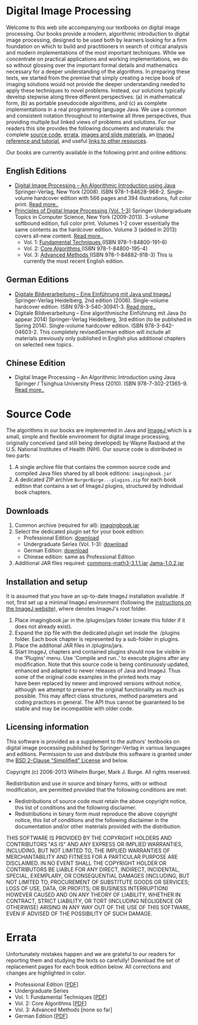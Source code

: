 Digital Image Processing
===========
Welcome to this web site accompanying our textbooks on digital image processing. Our books provide a modern, algorithmic introduction to digital image processing, designed to be used both by learners looking for a firm foundation on which to build and practitioners in search of critical analysis and modern implementations of the most important techniques. While we concentrate on practical applications and working implementations, we do so without glossing over the important formal details and mathematics necessary for a deeper understanding of the algorithms. In preparing these texts, we started from the premise that simply creating a recipe book of imaging solutions would not provide the deeper understanding needed to apply these techniques to novel problems. Instead, our solutions typically develop stepwise along three different perspectives: (a) in mathematical form, (b) as portable pseudocode algorithms, and (c) as complete implementations in a real programming language Java. We use a common and consistent notation throughout to intertwine all three perspectives, thus providing multiple but linked views of problems and solutions. For our readers this site provides the following documents and materials: the complete [source code](http://imagingbook.com/source/), [errata](http://imagingbook.com/errata/), [images and slide materials](http://imagingbook.com/materials/), an [ImageJ reference and tutorial](http://imagingbook.com/imagej-tutorial/), and useful [links to other resources](http://imagingbook.com/links/).

Our books are currently available in the following print and online editions: 

## English Editions

* [Digital Image Processing – An Algorithmic Introduction using Java](http://imagingbook.wordpress.com/books/english-edition-hardcover/) Springer-Verlag, New York (2008). ISBN 978-1-84628-968-2. Single-volume hardcover edition with 566 pages and 394 illustrations, full color print. [Read more..](http://imagingbook.wordpress.com/books/english-edition-hardcover/)
* [Principles of Digital Image Processing (Vol. 1-3)](http://imagingbook.wordpress.com/books/englisch-edition-3-vol-softcover/) Springer Undergraduate Topics in Computer Science, New York (2009-2013). 3-volume softbound edition, full color print.  Volumes 1-2 cover essentially the same contents as the hardcover edition. Volume 3 (added in 2013) covers all-new content. [Read more..](http://imagingbook.wordpress.com/books/englisch-edition-3-vol-softcover/)
	* Vol. 1: [Fundamental Techniques ](http://imagingbook.wordpress.com/books/englisch-edition-3-vol-softcover/)(ISBN 978-1-84800-191-6) 
	* Vol. 2: [Core Algorithms ](http://imagingbook.wordpress.com/books/englisch-edition-3-vol-softcover/)(ISBN 978-1-84800-195-4) 
	* Vol. 3: [Advanced Methods ](http://imagingbook.wordpress.com/books/englisch-edition-3-vol-softcover/)(ISBN 978-1-84882-918-3) This is currently the most recent English edition. 

## German Editions

   * [ Digitale Bildverarbeitung – Eine Einführung mit Java und ImageJ](http://imagingbook.wordpress.com/books/english-edition-hardcover/) Springer-Verlag Heidelberg, 2nd edition (2006). Single-volume hardcover edition. ISBN 978-3-540-30941-3. [Read more..](http://imagingbook.wordpress.com/books/english-edition-hardcover/)
   * Digitale Bildverarbeitung – Eine algorithmische Einführung mit Java (to appear 2014) Springer-Verlag Heidelberg, 3rd edition (to be published in Spring 2014). Single-volume hardcover edition. ISBN 978-3-642-04603-2. This completely revisedGerman edition will include all materials previously only published in English plus additional chapters on selected new topics.

## Chinese Edition

   * Digital Image Processing – An Algorithmic Introduction using Java Springer / Tsinghua University Press (2010). ISBN 978-7-302-21365-9. [Read more..](http://imagingbook.wordpress.com/books/chinese-edition/)

# Source Code

The algorithms in our books are implemented in Java and [ImageJ ](http://rsbweb.nih.gov/ij/index.html) which is a small, simple and flexible environment for digital image processing, originally conceived (and still being developed) by Wayne Rasband at the U.S. National Institutes of Health (NIH). Our source code is distributed in two parts: 

  1. A single archive file that contains the common source code and compiled Java files shared by all book editions: `imagingbook.jar`
  2. A dedicated ZIP archive `BurgerBurge..-plugins.zip` for each book edition that contains a set of ImageJ plugins, structured by individual book chapters.

## Downloads

1. Common archive (required for all): [imagingbook.jar](https://dl.dropbox.com/s/03by3ctfwf9k6fw/imagingbook.jar)
2. Select the dedicated plugin set for your book edition: 
	* Professional Edition: [download](https://dl.dropbox.com/s/ub5rh30wwxjs58p/BurgerBurgeEn1-plugins.zip)
	* Undergraduate Series (Vol. 1-3): [download](https://dl.dropbox.com/s/z6utfwsm8vv4trs/BurgerBurgeUtics123-plugins.zip)
	* German Edition: [download](https://dl.dropbox.com/s/xdu3p50sbr3vqf1/BurgerBurgeDe1-plugins.zip)
	* Chinese edition: same as Professional Edition
3. Additional JAR files required: [commons-math3-3.1.1.jar](https://dl.dropbox.com/s/nf4yy5wjc3orl06/commons-math3-3.1.1.jar) [Jama-1.0.2.jar](https://dl.dropbox.com/s/8ihpb84ox97r1k9/Jama-1.0.2.jar)

## Installation and setup
 
It is assumed that you have an up-to-date ImageJ installation available. If not, first set up a minimal ImageJ environment (following the [instructions on the ImageJ website](http://rsbweb.nih.gov/ij/download.html)), where <ImageJ> denotes ImageJ's root folder. 

  1. Place imagingbook.jar in the <IJ>/plugins/jars folder (create this folder if it does not already exist).
  2. Expand the zip file with the dedicated plugin set inside the  <IJ>/plugins folder. Each book chapter is represented by a sub-folder in plugins.
  3. Place the additonal JAR files in <IJ>/plugins/jars.
  4. Start ImageJ, chapters and contained plugins should now be visible in the 'Plugins' menu. Use 'Compile and run..' to execute plugins after any modification.
Note that this source code is being continuously updated, enhanced and adapted to newer releases of Java and ImageJ. Thus some of the original code examples in the printed texts may have been replaced by newer and improved versions without notice, although we attempt to preserve the original functionality as much as possible. This may affect class structures, method parameters and coding practices in general. The API thus cannot be guaranteed to be stable and may be incompatible with older code. 

## Licensing information
This software is provided as a supplement to the authors' textbooks on digital image processing published by Springer-Verlag in various languages and editions. Permission to use and distribute this software is granted under the [BSD 2-Clause "Simplified" License](http://opensource.org/licenses/BSD-2-Clause) and below. 

    
Copyright (c) 2006-2013 Wilhelm Burger, Mark J. Burge. All rights reserved. 

Redistribution and use in source and binary forms, with or without modification, are permitted provided that the following conditions are met:

  * Redistributions of source code must retain the above copyright notice, this list of conditions and the following disclaimer.
  * Redistributions in binary form must reproduce the above copyright notice, this list of conditions and the following disclaimer in the documentation and/or other materials provided with the distribution.

THIS SOFTWARE IS PROVIDED BY THE COPYRIGHT HOLDERS AND CONTRIBUTORS "AS IS" AND ANY EXPRESS OR IMPLIED WARRANTIES, INCLUDING, BUT NOT LIMITED TO, THE IMPLIED WARRANTIES OF MERCHANTABILITY AND FITNESS FOR A PARTICULAR PURPOSE ARE DISCLAIMED. IN NO EVENT SHALL THE COPYRIGHT HOLDER OR CONTRIBUTORS BE LIABLE FOR ANY DIRECT, INDIRECT, INCIDENTAL, SPECIAL, EXEMPLARY, OR CONSEQUENTIAL DAMAGES (INCLUDING, BUT NOT LIMITED TO, PROCUREMENT OF SUBSTITUTE GOODS OR SERVICES; LOSS OF USE, DATA, OR PROFITS; OR BUSINESS INTERRUPTION) HOWEVER CAUSED AND ON ANY THEORY OF LIABILITY, WHETHER IN CONTRACT, STRICT LIABILITY, OR TORT (INCLUDING NEGLIGENCE OR OTHERWISE) ARISING IN ANY WAY OUT OF THE USE OF THIS SOFTWARE, EVEN IF ADVISED OF THE POSSIBILITY OF SUCH DAMAGE.

# Errata
Unfortunately mistakes happen and we are grateful to our readers for reporting them and studying the texts so carefully! Download the set of replacement pages for each book edition below. All corrections and changes are highlighted in color. 

* Professional Edition [[PDF](http://imagingbook.files.wordpress.com/2013/06/burgerburge-en1-errata.pdf)]
* Undergraduate Series
* Vol. 1: Fundamental Techniques [[PDF](http://imagingbook.files.wordpress.com/2013/06/burgerburge-utics1-errata.pdf)]
* Vol. 2: Core Algorithms [[PDF](http://imagingbook.files.wordpress.com/2013/06/burgerburge-utics2-errata.pdf)]
* Vol. 3: Advanced Methods [none so far]
* German Edition [[PDF](http://imagingbook.files.wordpress.com/2013/06/burgerburge-de2-errata.pdf)]
